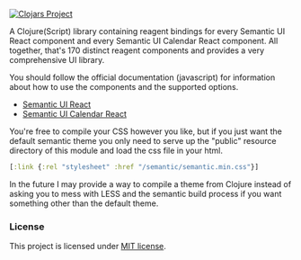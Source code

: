 [![Clojars Project](https://img.shields.io/clojars/v/org.clojars.rutledgepaulv/semantic-reagent.svg)](https://clojars.org/org.clojars.rutledgepaulv/semantic-reagent)

A Clojure(Script) library containing reagent bindings for every Semantic UI React component and every Semantic UI
Calendar React component. All together, that's 170 distinct reagent components and provides a very comprehensive UI
library.

You should follow the official documentation (javascript) for information about how to use the components and the
supported options.

- [Semantic UI React](https://react.semantic-ui.com)
- [Semantic UI Calendar React](https://github.com/arfedulov/semantic-ui-calendar-react)

You're free to compile your CSS however you like, but if you just want the default semantic theme you only need to serve
up the "public" resource directory of this module and load the css file in your html. 

```clojure
[:link {:rel "stylesheet" :href "/semantic/semantic.min.css"}]
```

In the future I may provide a way to compile a theme from Clojure instead of asking you to mess with LESS and the 
semantic build process if you want something other than the default theme.


### License

This project is licensed under [MIT license](http://opensource.org/licenses/MIT).